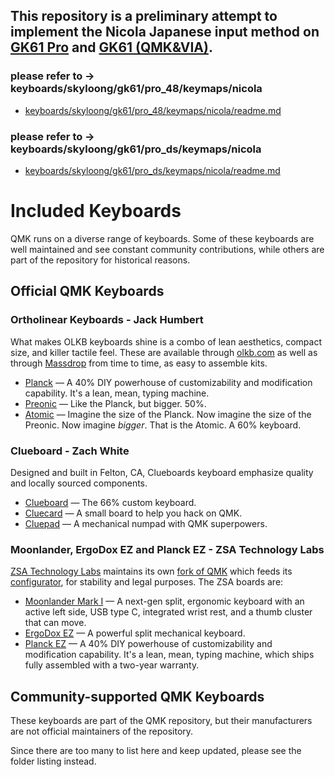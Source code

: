 ## This repository is a preliminary attempt to implement the Nicola Japanese input method on [GK61 Pro](https://skyloongtech.com/skyloong-gk61pro/ref/13/) and [GK61 (QMK&VIA)](https://skyloongtech.com/skyloong-gk61-qmkvia/ref/13/).
### please refer to -> keyboards/skyloong/gk61/pro_48/keymaps/nicola
* [keyboards/skyloong/gk61/pro_48/keymaps/nicola/readme.md](https://github.com/ja7rhk/qmk_firmware/tree/master/keyboards/skyloong/gk61/pro_48/keymaps/nicola/readme.md)
### please refer to -> keyboards/skyloong/gk61/pro_ds/keymaps/nicola
* [keyboards/skyloong/gk61/pro_ds/keymaps/nicola/readme.md](https://github.com/ja7rhk/qmk_firmware/tree/master/keyboards/skyloong/gk61/pro_ds/keymaps/nicola/readme.md)

# Included Keyboards

QMK runs on a diverse range of keyboards. Some of these keyboards are well maintained and see constant community contributions, while others are part of the repository for historical reasons.

## Official QMK Keyboards

### Ortholinear Keyboards - Jack Humbert

What makes OLKB keyboards shine is a combo of lean aesthetics, compact size, and killer tactile feel. These are available through [olkb.com](http://olkb.com) as well as through [Massdrop](http://massdrop.com) from time to time, as easy to assemble kits.

* [Planck](/keyboards/planck/) &mdash; A 40% DIY powerhouse of customizability and modification capability. It's a lean, mean, typing machine.
* [Preonic](/keyboards/preonic/) &mdash; Like the Planck, but bigger. 50%.
* [Atomic](/keyboards/atomic/) &mdash; Imagine the size of the Planck. Now imagine the size of the Preonic. Now imagine _bigger_. That is the Atomic. A 60% keyboard.

### Clueboard - Zach White

Designed and built in Felton, CA, Clueboards keyboard emphasize quality and locally sourced components.

* [Clueboard](/keyboards/clueboard/66/) &mdash; The 66% custom keyboard.
* [Cluecard](/keyboards/clueboard/card/) &mdash; A small board to help you hack on QMK.
* [Cluepad](/keyboards/clueboard/17/) &mdash; A mechanical numpad with QMK superpowers.

### Moonlander, ErgoDox EZ and Planck EZ - ZSA Technology Labs

[ZSA Technology Labs](https://zsa.io) maintains its own [fork of QMK](https://github.com/zsa/qmk_firmware) which feeds its [configurator](https://configure.zsa.io), for stability and legal purposes. The ZSA boards are:

* [Moonlander Mark I](/keyboards/moonlander/) &mdash; A next-gen split, ergonomic keyboard with an active left side, USB type C, integrated wrist rest, and a thumb cluster that can move.
* [ErgoDox EZ](/keyboards/ergodox_ez/) &mdash; A powerful split mechanical keyboard.
* [Planck EZ](/keyboards/planck/ez) &mdash; A 40% DIY powerhouse of customizability and modification capability. It's a lean, mean, typing machine, which ships fully assembled with a two-year warranty.


## Community-supported QMK Keyboards

These keyboards are part of the QMK repository, but their manufacturers are not official maintainers of the repository.

Since there are too many to list here and keep updated, please see the folder listing instead.
